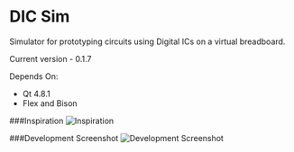 DIC Sim
=======

Simulator for prototyping circuits using Digital ICs on a virtual breadboard.

Current version - 0.1.7

Depends On:
 - Qt 4.8.1
 - Flex and Bison

###Inspiration
![Inspiration](http://i.imgur.com/MCNHALY.jpg)

###Development Screenshot
![Development Screenshot](http://i.imgur.com/6olFn71.png)

